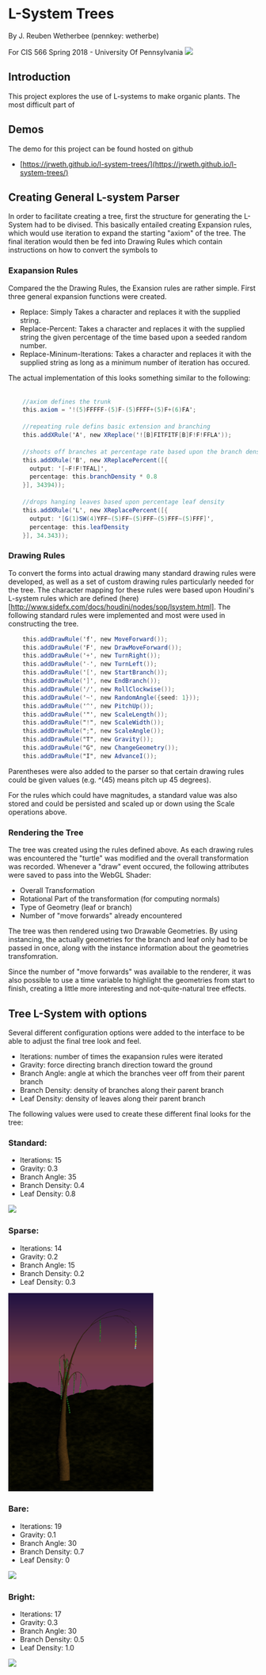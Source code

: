 # L-System Trees 

By J. Reuben Wetherbee (pennkey: wetherbe)

For CIS 566 Spring 2018 - University Of Pennsylvania
![](images/final.png)

## Introduction
This project explores the use of L-systems to make organic plants.  The most difficult part of 

## Demos
The demo for this project can be found hosted on github
- [https://jrweth.github.io/l-system-trees/](https://jrweth.github.io/l-system-trees/)  

## Creating General L-system Parser

In order to facilitate creating a tree, first the structure for generating the L-System had to be divised. This basically
entailed creating Expansion rules, which would use iteration to expand the starting "axiom" of the tree.  The final 
iteration would then be fed into Drawing Rules which contain instructions on how to convert the symbols to 

### Exapansion Rules
Compared the the Drawing Rules, the Exansion rules are rather simple.  First three general expansion functions
were created.
- Replace: Simply Takes a character and replaces it with the supplied string.
- Replace-Percent: Takes a character and replaces it with the supplied string the given percentage of the time based upon a seeded random number.
- Replace-Mininum-Iterations: Takes a character and replaces it with the supplied string as long as a minimum number of iteration has occured.

The actual implementation of this looks something similar to the following:
```glsl

    //axiom defines the trunk
    this.axiom = '!(5)FFFFF-(5)F-(5)FFFF+(5)F+(6)FA';
    
    //repeating rule defins basic extension and branching
    this.addXRule('A', new XReplace('![B]FITFITF[B]F!F!FFLA'));
    
    //shoots off branches at percentage rate based upon the branch density
    this.addXRule('B', new XReplacePercent([{
      output: '[~F!F!TFAL]',
      percentage: this.branchDensity * 0.8
    }], 34394));
    
    //drops hanging leaves based upon percentage leaf density
    this.addXRule('L', new XReplacePercent([{
      output: '[G(1)SW(4)YFF~(5)FF~(5)FFF~(5)FFF~(5)FFF]',
      percentage: this.leafDensity
    }], 34.343));
```


### Drawing Rules
To convert the forms into actual drawing many standard drawing rules were developed, as well as a set of custom drawing
rules particularly needed for the tree.  The character mapping for these rules were based upon Houdini's L-system
rules which are defined (here)[http://www.sidefx.com/docs/houdini/nodes/sop/lsystem.html].  The following standard
rules were implemented and most were used in constructing the tree.


```glsl
    this.addDrawRule('f', new MoveForward());
    this.addDrawRule('F', new DrawMoveForward());
    this.addDrawRule('+', new TurnRight());
    this.addDrawRule('-', new TurnLeft());
    this.addDrawRule('[', new StartBranch());
    this.addDrawRule(']', new EndBranch());
    this.addDrawRule('/', new RollClockwise());
    this.addDrawRule('~', new RandomAngle({seed: 1}));
    this.addDrawRule('^', new PitchUp());
    this.addDrawRule('"', new ScaleLength());
    this.addDrawRule("!", new ScaleWidth());
    this.addDrawRule(";", new ScaleAngle());
    this.addDrawRule("T", new Gravity());
    this.addDrawRule("G", new ChangeGeometry());
    this.addDrawRule("I", new AdvanceI());
```

Parentheses were also added to the parser so that certain drawing rules could be given values (e.g. ^(45) means pitch up 45 degrees).

For the rules which could have magnitudes, a standard value was also stored and could be persisted and scaled up or down
using the Scale operations above.

### Rendering the Tree
The tree was created using the rules defined above.  As each drawing rules was encountered the "turtle" was
modified and the overall transformation was recorded.  Whenever a "draw" event occured, the following attributes were
saved to pass into the WebGL Shader:
- Overall Transformation
- Rotational Part of the transformation (for computing normals)
- Type of Geometry (leaf or branch)
- Number of "move forwards" already encountered

The tree was then rendered using two Drawable Geometries.  By using instancing, the actually geometries for the branch
and leaf only had to be passed in once, along with the instance information about the geometries transfomration.

Since the number of "move forwards" was available to the renderer, it was also possible to use a time variable to highlight
the geometries from start to finish, creating a little more interesting and not-quite-natural tree effects.

## Tree L-System with options
Several different configuration options were added to the interface to be able to adjust the final tree look and feel.
- Iterations: number of times the exapansion rules were iterated
- Gravity: force directing branch direction toward the ground
- Branch Angle:  angle at which the branches veer off from their parent branch
- Branch Density:  density of branches along their parent branch
- Leaf Density: density of leaves along their parent branch

The following values were used to create these different final looks for the tree:

### Standard:
- Iterations: 15
- Gravity: 0.3
- Branch Angle: 35
- Branch Density: 0.4
- Leaf Density: 0.8

![](images/standard.png)

### Sparse:
- Iterations: 14
- Gravity: 0.2
- Branch Angle: 15
- Branch Density: 0.2
- Leaf Density: 0.3

![](images/sparse.png)

### Bare:
- Iterations: 19
- Gravity: 0.1
- Branch Angle: 30 
- Branch Density: 0.7
- Leaf Density: 0

![](images/bare.png)

### Bright:
- Iterations: 17
- Gravity: 0.3
- Branch Angle: 30 
- Branch Density: 0.5
- Leaf Density: 1.0

![](images/bright.png)


